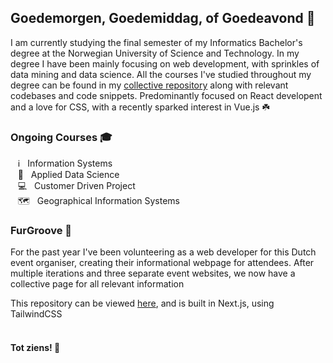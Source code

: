 ## Goedemorgen, Goedemiddag, of Goedeavond 🤝

I am currently studying the final semester of my Informatics Bachelor's degree at the Norwegian University of Science and Technology. In my degree I have been mainly focusing on web development, with sprinkles of data mining and data science. All the courses I've studied throughout my degree can be found in my [collective repository](https://github.com/Furdook/NTNU) along with relevant codebases and code snippets. Predominantly focused on React developent and a love for CSS, with a recently sparked interest in Vue.js ☘️

### Ongoing Courses 🎓
&nbsp;&nbsp;&nbsp;ℹ️&nbsp;&nbsp;&nbsp;Information Systems\
&nbsp;&nbsp;&nbsp;🔭&nbsp;&nbsp;&nbsp;Applied Data Science\
&nbsp;&nbsp;&nbsp;💻&nbsp;&nbsp;&nbsp;Customer Driven Project\
&nbsp;&nbsp;&nbsp;🗺️&nbsp;&nbsp;&nbsp;Geographical Information Systems
<br/>
### FurGroove 🦊
For the past year I've been volunteering as a web developer for this Dutch event organiser, creating their informational webpage for attendees. After multiple iterations and three separate event websites, we now have a collective page for all relevant information

This repository can be viewed [here](https://github.com/Furdook/furgroove), and is built in Next.js, using TailwindCSS
<br/>
<br/>
#### Tot ziens! 👋

<!--
**Furdook/furdook** is a ✨ _special_ ✨ repository because its `README.md` (this file) appears on your GitHub profile.

Here are some ideas to get you started:

- 🔭 I’m currently working on ...
- 🌱 I’m currently learning ...
- 👯 I’m looking to collaborate on ...
- 🤔 I’m looking for help with ...
- 💬 Ask me about ...
- 📫 How to reach me: ...
- 😄 Pronouns: ...
- ⚡ Fun fact: ...
-->
